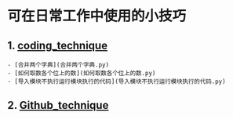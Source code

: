 # 可在日常工作中使用的小技巧
## 1. [coding_technique](code_technique)
    - [合并两个字典](合并两个字典.py)
    - [如何取数各个位上的数](如何取数各个位上的数.py)
    - [导入模块不执行运行模块执行的代码](导入模块不执行运行模块执行的代码.py)
## 2. [Github_technique](Github_technique)
